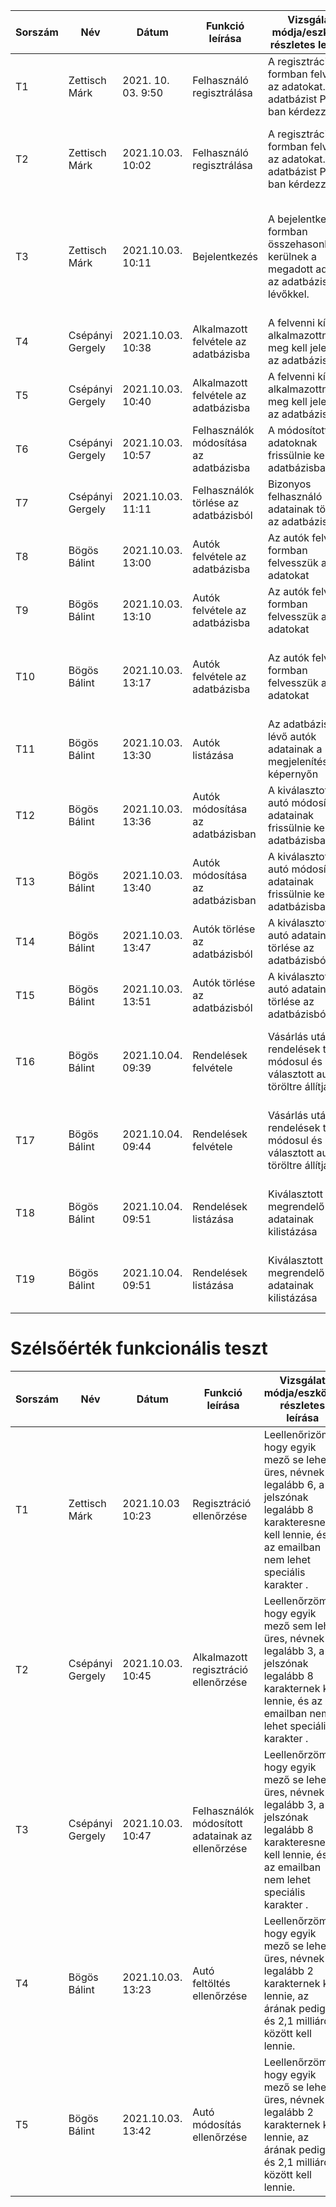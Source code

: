| Sorszám |Név | Dátum| Funkció leírása| Vizsgálat módja/eszköze, részletes leírása | Elvárt eredmény| Eredmény |Verzió |
|--|--|--|--|--|--|--|--|
|T1| Zettisch Márk | 2021. 10. 03. 9:50 | Felhasználó regisztrálása | A regisztrációs formban felvettük az adatokat. Az adatbázist PDO-ban kérdezzük le.| Adatbázisban való megjelenés| Szintaktikai hiba a registration.php fájlban, ami fatal errort dobott. | Beta 1.1 |
|T2| Zettisch Márk| 2021.10.03. 10:02 | Felhasználó regisztrálása | A regisztrációs formban felvettük az adatokat. Az adatbázist PDO-ban kérdezzük le.| Adatbázisban való megjelenés | Az ID-t automatikus generálja. email és név adatait bekerültek az adatbázisba | Beta 1.2 |
|T3| Zettisch Márk| 2021.10.03. 10:11 | Bejelentkezés |A bejelentkezés formban összehasonlításra kerülnek a megadott adatok az adatbázisban lévőkkel.| Sikeres bejelentkezés után tudnak vásárolni | A program sikeresen összehasonlította a megadott adatokat az adatbázisban lévőkkel és megtörtént a bejelentkezés | Beta 1.2 |
|T4| Csépányi Gergely | 2021.10.03. 10:38| Alkalmazott felvétele az adatbázisba | A felvenni kívánt alkalmazottnak meg kell jelennie az adatbázisban.| Adatbázisban való megjelenés| Szintaktikai hiba a staffs.php-ban, fatal error | Beta 1.2 |
|T5| Csépányi Gergely | 2021.10.03. 10:40| Alkalmazott felvétele az adatbázisba | A felvenni kívánt alkalmazottnak meg kell jelennie az adatbázisban.| Adatbázisban való megjelenés| A rögzített felhasználó megjelenik az adatbázisban | Beta 1.3 |
|T6| Csépányi Gergely | 2021.10.03. 10:57| Felhasználók módosítása az adatbázisba | A módosított adatoknak frissülnie kell az adatbázisban.| Adatok változása az adatbázisban| A módosított adatok megjelennek az adatbázisban| Beta 1.3 |
|T7| Csépányi Gergely | 2021.10.03. 11:11| Felhasználók törlése az adatbázisból | Bizonyos felhasználó adatainak törlése az adatbázisból.| Adatok törlése az adatbázisból| Adott felhasználó adatai törlődtek az adatbázisból| Beta 1.4 |
|T8| Bögös Bálint | 2021.10.03. 13:00| Autók felvétele az adatbázisba | Az autók felvétele formban felvesszük az adatokat | Adatok megjelenése az adatbázisban| Kép feltöltési hibát dob | Beta 1.4 |
|T9| Bögös Bálint | 2021.10.03. 13:10| Autók felvétele az adatbázisba | Az autók felvétele formban felvesszük az adatokat | Adatok megjelenése az adatbázisban| Relációs hiba | Beta 1.5 |
|T10| Bögös Bálint | 2021.10.03. 13:17| Autók felvétele az adatbázisba | Az autók felvétele formban felvesszük az adatokat | Adatok megjelenése az adatbázisban| Az ID-t automatikus generálja. A megadott adatok bekerültek az adatbázisba | Beta 1.6 |
|T11| Bögös Bálint | 2021.10.03. 13:30| Autók listázása | Az adatbázisban lévő autók adatainak a megjelenítése a képernyőn | Adatok megjelenése| Az autók adatai abc szerinti sorban megjelennek a képernyőn | Beta 1.6 |
|T12| Bögös Bálint | 2021.10.03. 13:36| Autók módosítása az adatbázisban | A kiválasztott autó módosított adatainak frissülnie kell az adatbázisban | Adatok változása az adatbázisban| Nem tölti be a módosításhoz szükséges formot a honlap | Beta 1.6 |
|T13| Bögös Bálint | 2021.10.03. 13:40| Autók módosítása az adatbázisban | A kiválasztott autó módosított adatainak frissülnie kell az adatbázisban | Adatok változása az adatbázisban| A változtatott adatok frissülnek az adatbázisban | Beta 1.7 |
|T14| Bögös Bálint | 2021.10.03. 13:47| Autók törlése az adatbázisból | A kiválasztott autó adatainak törlése az adatbázisból | Adatok törlése az adatbázisból| 404-es hibát dob a honlap | Beta 1.7 |
|T15| Bögös Bálint | 2021.10.03. 13:51| Autók törlése az adatbázisból | A kiválasztott autó adatainak törlése az adatbázisból | Adatok törlése az adatbázisból| Kiválasztott autó adatai törlődtek az adatbázisból | Beta 1.8 |
|T16| Bögös Bálint | 2021.10.04. 09:39| Rendelések felvétele | Vásárlás után a rendelések tábla módosul és a választott autót töröltre állítja | Az autó kikerül a megtekinthetők közül és bekerül a saját rendelésekhez| Hibás átirányítás | Beta 1.8 |
|T17| Bögös Bálint | 2021.10.04. 09:44| Rendelések felvétele | Vásárlás után a rendelések tábla módosul és a választott autót töröltre állítja | Az autó kikerül a megtekinthetők közül és bekerül a saját rendelésekhez| Sikeresen megtörténik a vásárlás | Beta 1.9 |
|T18| Bögös Bálint | 2021.10.04. 09:51| Rendelések listázása | Kiválasztott megrendelő adatainak kilistázása | Megrendelő személyes adatai megjelenítése a képernyőn| A szállítási adatok nem jelennek meg | Beta 1.9 |
|T19| Bögös Bálint | 2021.10.04. 09:51| Rendelések listázása | Kiválasztott megrendelő adatainak kilistázása | Megrendelő személyes adatai megjelenítése a képernyőn| Minden adat megfelelően megjelenik | Beta 1.10 |

# Szélsőérték funkcionális teszt
| Sorszám |Név | Dátum| Funkció leírása| Vizsgálat módja/eszköze, részletes leírása | Elvárt eredmény| Eredmény |Verzió |
|--|--|--|--|--|--|--|--|
|T1| Zettisch Márk| 2021.10.03 10:23 | Regisztráció ellenőrzése |Leellenőrizöm, hogy egyik mező se lehet üres, névnek legalább 6, a jelszónak legalább 8 karakteresnek kell lennie, és az emailban nem lehet speciális karakter .|Ha valamit rosszul adunk meg, akkor egy hibaüzenetet kell dobnia.| Hibás érték megadására azonnal hibaüznettel tér vissza a honlap.| Beta 1.2 |
|T2| Csépányi Gergely | 2021.10.03. 10:45| Alkalmazott regisztráció ellenőrzése |Leellenőrzöm, hogy egyik mező sem lehet üres, névnek legalább 3, a jelszónak legalább 8 karakternek kell lennie, és az emailban nem lehet speciális karakter .|Ha valamit rosszul adunk meg, akkor egy hibaüzenetet kell dobnia.| Hibás érték megadására azonnal hibaüznettel tér vissza a weboldal.| Beta 1.3 |
|T3| Csépányi Gergely | 2021.10.03. 10:47| Felhasználók módosított adatainak az ellenőrzése |Leellenőrzöm, hogy egyik mező se lehet üres, névnek legalább 3, a jelszónak legalább 8 karakteresnek kell lennie, és az emailban nem lehet speciális karakter .|Ha valamit rosszul adunk meg, akkor egy hibaüzenetet kell dobnia.| Jelszó ellenőrzésnél relációs hiba| Beta 1.3 |
|T4| Bögös Bálint | 2021.10.03. 13:23| Autó feltöltés ellenőrzése |Leellenőrzöm, hogy egyik mező se lehet üres, névnek legalább 2 karakternek kell lennie, az árának pedig 1 és 2,1 milliárd között kell lennie.|Ha valamit rosszul adunk meg, akkor egy hibaüzenetet kell dobnia.| Hibás érték megadására azonnal hibaüznettel tér vissza a honlap. | Beta 1.6 |
|T5| Bögös Bálint | 2021.10.03. 13:42| Autó módosítás ellenőrzése |Leellenőrzöm, hogy egyik mező se lehet üres, névnek legalább 2 karakternek kell lennie, az árának pedig 1 és 2,1 milliárd között kell lennie.|Ha valamit rosszul adunk meg, akkor egy hibaüzenetet kell dobnia.| Hibás érték megadására azonnal hibaüznettel tér vissza a honlap. | Beta 1.7 |
